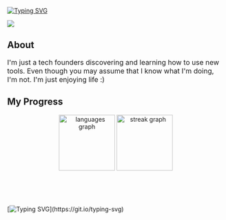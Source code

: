 [![Typing SVG](https://readme-typing-svg.herokuapp.com?font=Fira+Code&pause=1000&color=04BADE&width=435&lines=Hi!+I'm+Vix;I+like+to+build+things+and+make+people+laugh;I'm+looking+for+sponsors+ngl)](https://git.io/typing-svg)

<div align="left">
  <img src="https://visitor-badge.laobi.icu/badge?page_id=vixclotet&rstyle=plastic&left_text=Profile%20Views%20:"  />
</div>

## About

<p style="font-size:16px;">
I'm just a tech founders discovering and learning how to use new tools. Even though you may assume that I know what I'm doing, I'm not. I'm just enjoying life :)
</p>

## My Progress

<div align="center" style="margin-bottom: 30px;">
  <img src="https://github-readme-stats.vercel.app/api/top-langs?username=vixclotet&locale=en&hide_title=false&layout=compact&card_width=320&langs_count=10&theme=dark&hide_border=false&order=2" height="130" alt="languages graph"  />
  <img src="https://streak-stats.demolab.com?user=vixclotet&locale=en&mode=daily&theme=dark&hide_border=false&border_radius=12&order=3" height="130" alt="streak graph"  />
</div>
<br><br>

[![Typing SVG](https://readme-typing-svg.demolab.com?font=Fira+Code&size=16&pause=1000&color=04BADE&width=435&lines=%3E+Building.+Learning.+Measuring.+Shipping.)](https://git.io/typing-svg)

